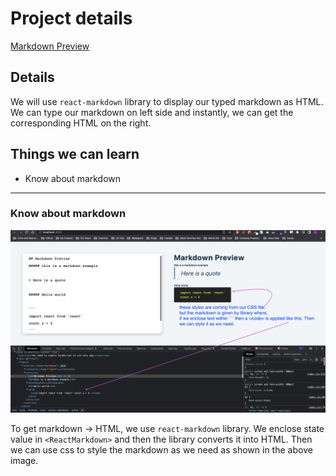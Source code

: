 # Project details

[Markdown Preview](https://16-markdown-preview.netlify.app/)

## Details

We will use `react-markdown` library to display our typed markdown as HTML. We can type our markdown on left side and instantly, we can get the corresponding HTML on the right.

## Things we can learn

- Know about markdown

---

### Know about markdown

![Markdown image](./readmeImages/markdown.png)

To get markdown -> HTML, we use `react-markdown` library. We enclose state value in `<ReactMarkdown>` and then the library converts it into HTML.
Then we can use css to style the markdown as we need as shown in the above image.
